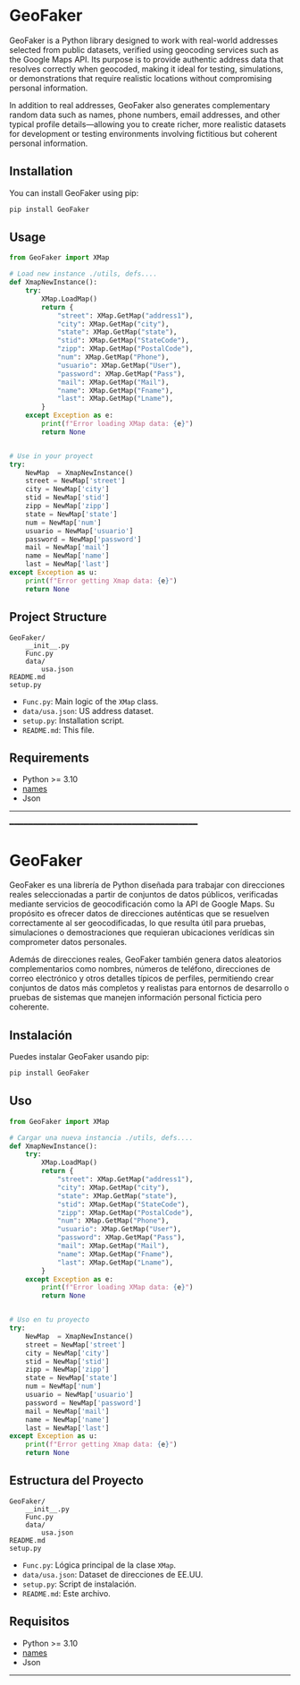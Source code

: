 # GeoFaker

GeoFaker is a Python library designed to work with real-world addresses selected from public datasets, verified using geocoding services such as the Google Maps API. Its purpose is to provide authentic address data that resolves correctly when geocoded, making it ideal for testing, simulations, or demonstrations that require realistic locations without compromising personal information.

In addition to real addresses, GeoFaker also generates complementary random data such as names, phone numbers, email addresses, and other typical profile details—allowing you to create richer, more realistic datasets for development or testing environments involving fictitious but coherent personal information.

## Installation

You can install GeoFaker using pip:

```sh
pip install GeoFaker
```

## Usage

```python
from GeoFaker import XMap

# Load new instance ./utils, defs....
def XmapNewInstance():
    try:
        XMap.LoadMap()
        return {
            "street": XMap.GetMap("address1"),
            "city": XMap.GetMap("city"),
            "state": XMap.GetMap("state"),
            "stid": XMap.GetMap("StateCode"),
            "zipp": XMap.GetMap("PostalCode"),
            "num": XMap.GetMap("Phone"),
            "usuario": XMap.GetMap("User"),
            "password": XMap.GetMap("Pass"),
            "mail": XMap.GetMap("Mail"),
            "name": XMap.GetMap("Fname"),
            "last": XMap.GetMap("Lname"),
        }
    except Exception as e:
        print(f"Error loading XMap data: {e}")
        return None


# Use in your proyect
try: 
    NewMap  = XmapNewInstance()
    street = NewMap['street']
    city = NewMap['city']
    stid = NewMap['stid']
    zipp = NewMap['zipp']
    state = NewMap['state']
    num = NewMap['num']
    usuario = NewMap['usuario']
    password = NewMap['password']
    mail = NewMap['mail']
    name = NewMap['name']
    last = NewMap['last']
except Exception as u:
    print(f"Error getting Xmap data: {e}")
    return None

```

## Project Structure

```
GeoFaker/
    __init__.py
    Func.py
    data/
        usa.json
README.md
setup.py
```

- `Func.py`: Main logic of the `XMap` class.
- `data/usa.json`: US address dataset.
- `setup.py`: Installation script.
- `README.md`: This file.

## Requirements

- Python >= 3.10
- [names](https://pypi.org/project/names/)
- Json

---

━━━━━━━━━━━━━━━━━━━━━━━━━━━━━━━━━━━━━━━━

# GeoFaker

GeoFaker es una librería de Python diseñada para trabajar con direcciones reales seleccionadas a partir de conjuntos de datos públicos, verificadas mediante servicios de geocodificación como la API de Google Maps. Su propósito es ofrecer datos de direcciones auténticas que se resuelven correctamente al ser geocodificadas, lo que resulta útil para pruebas, simulaciones o demostraciones que requieran ubicaciones verídicas sin comprometer datos personales.

Además de direcciones reales, GeoFaker también genera datos aleatorios complementarios como nombres, números de teléfono, direcciones de correo electrónico y otros detalles típicos de perfiles, permitiendo crear conjuntos de datos más completos y realistas para entornos de desarrollo o pruebas de sistemas que manejen información personal ficticia pero coherente.

## Instalación

Puedes instalar GeoFaker usando pip:

```sh
pip install GeoFaker
```

## Uso

```python
from GeoFaker import XMap

# Cargar una nueva instancia ./utils, defs....
def XmapNewInstance():
    try:
        XMap.LoadMap()
        return {
            "street": XMap.GetMap("address1"),
            "city": XMap.GetMap("city"),
            "state": XMap.GetMap("state"),
            "stid": XMap.GetMap("StateCode"),
            "zipp": XMap.GetMap("PostalCode"),
            "num": XMap.GetMap("Phone"),
            "usuario": XMap.GetMap("User"),
            "password": XMap.GetMap("Pass"),
            "mail": XMap.GetMap("Mail"),
            "name": XMap.GetMap("Fname"),
            "last": XMap.GetMap("Lname"),
        }
    except Exception as e:
        print(f"Error loading XMap data: {e}")
        return None


# Uso en tu proyecto
try: 
    NewMap  = XmapNewInstance()
    street = NewMap['street']
    city = NewMap['city']
    stid = NewMap['stid']
    zipp = NewMap['zipp']
    state = NewMap['state']
    num = NewMap['num']
    usuario = NewMap['usuario']
    password = NewMap['password']
    mail = NewMap['mail']
    name = NewMap['name']
    last = NewMap['last']
except Exception as u:
    print(f"Error getting Xmap data: {e}")
    return None

```

## Estructura del Proyecto

```
GeoFaker/
    __init__.py
    Func.py
    data/
        usa.json
README.md
setup.py
```

- `Func.py`: Lógica principal de la clase `XMap`.
- `data/usa.json`: Dataset de direcciones de EE.UU.
- `setup.py`: Script de instalación.
- `README.md`: Este archivo.

## Requisitos

- Python >= 3.10
- [names](https://pypi.org/project/names/)
- Json

---

